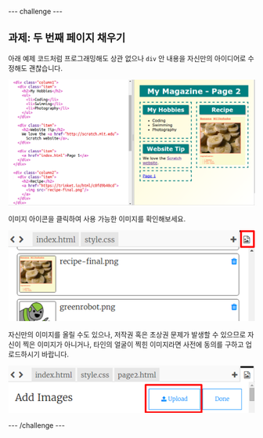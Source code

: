 \--- challenge \---

## 과제: 두 번째 페이지 채우기

아래 예제 코드처럼 프로그래밍해도 상관 없으나 `div` 안 내용을 자신만의 아이디어로 수정해도 괜찮습니다.

![스크린샷](images/magazine-page2-challenge.png)

이미지 아이콘을 클릭하여 사용 가능한 이미지를 확인해보세요.

![스크린샷](images/magazine-images.png)

자신만의 이미지를 올릴 수도 있으나, 저작권 혹은 초상권 문제가 발생할 수 있으므로 자신이 찍은 이미지가 아니거나, 타인의 얼굴이 찍힌 이미지라면 사전에 동의를 구하고 업로드하시기 바랍니다.

![스크린샷](images/magazine-upload-images.png)

\--- /challenge \---